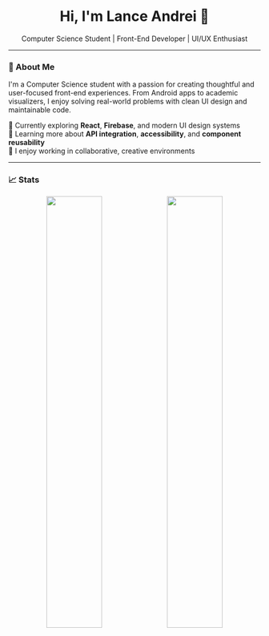 <!-- Header -->
<h1 align="center">Hi, I'm Lance Andrei 👋</h1>
<p align="center">Computer Science Student | Front-End Developer | UI/UX Enthusiast</p>

---

### 🌟 About Me

I'm a Computer Science student with a passion for creating thoughtful and user-focused front-end experiences. From Android apps to academic visualizers, I enjoy solving real-world problems with clean UI design and maintainable code.

 🔭 Currently exploring **React**, **Firebase**, and modern UI design systems  
 🌱 Learning more about **API integration**, **accessibility**, and **component reusability**  
 🤝 I enjoy working in collaborative, creative environments

---

### 📈 Stats
<p align="center"> <img src="https://github-readme-stats.vercel.app/api?username=LanceAndrei04&show_icons=true&theme=dark&hide_border=true" width="47%"> 
  <img src="https://github-readme-stats.vercel.app/api/top-langs/?username=LanceAndrei04&layout=compact&theme=dark&hide_border=true" width="47%"> </p>
